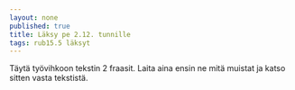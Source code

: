 ```yaml
---
layout: none
published: true
title: Läksy pe 2.12. tunnille
tags: rub15.5 läksyt
---
```

Täytä työvihkoon tekstin 2 fraasit. Laita aina ensin ne mitä muistat ja katso sitten vasta tekstistä.

